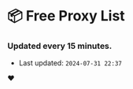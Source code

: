 # :package: Free Proxy List
### Updated every 15 minutes.

- Last updated: `2024-07-31 22:37`

:heart:
